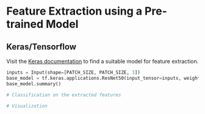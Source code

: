 # Feature Extraction using a Pre-trained Model
## Keras/Tensorflow
Visit the [Keras documentation](https://keras.io/api/applications/) to find a suitable model for feature extraction.
```python
inputs = Input(shape=[PATCH_SIZE, PATCH_SIZE, 3])
base_model = tf.keras.applications.ResNet50(input_tensor=inputs, weights='imagenet', include_top=False)
base_model.summary()

# Classification on the extracted features

# Visualization
